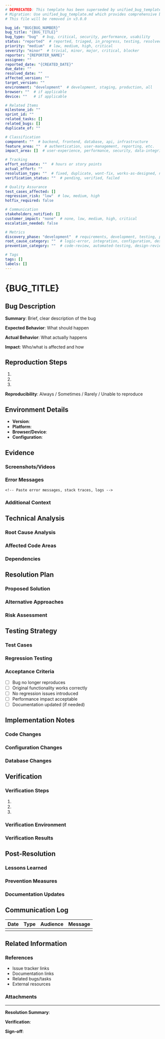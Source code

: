 ```yaml
---
# DEPRECATED: This template has been superseded by unified_bug_template.md
# Migration: Use unified_bug_template.md which provides comprehensive bug reporting
# This file will be removed in v3.0.0

bug_id: "BUG{BUG_NUMBER}"
bug_title: "{BUG_TITLE}"
bug_type: "bug"  # bug, critical, security, performance, usability
status: "reported"  # reported, triaged, in_progress, testing, resolved
priority: "medium"  # low, medium, high, critical
severity: "minor"  # trivial, minor, major, critical, blocker
reporter: "{REPORTER_NAME}"
assignee: ""
reported_date: "{CREATED_DATE}"
due_date: ""
resolved_date: ""
affected_version: ""
target_version: ""
environment: "development"  # development, staging, production, all
browser: ""  # if applicable
device: ""   # if applicable

# Related Items
milestone_id: ""
sprint_id: ""
related_tasks: []
related_bugs: []
duplicate_of: ""

# Classification
component: ""  # backend, frontend, database, api, infrastructure
feature_area: ""  # authentication, user-management, reporting, etc.
impact_area: []  # user-experience, performance, security, data-integrity

# Tracking
effort_estimate: ""  # hours or story points
actual_effort: ""
resolution_type: ""  # fixed, duplicate, wont-fix, works-as-designed, needs-info
verification_status: ""  # pending, verified, failed

# Quality Assurance
test_cases_affected: []
regression_risk: "low"  # low, medium, high
hotfix_required: false

# Communication
stakeholders_notified: []
customer_impact: "none"  # none, low, medium, high, critical
escalation_needed: false

# Metrics
discovery_phase: "development"  # requirements, development, testing, production
root_cause_category: ""  # logic-error, integration, configuration, design, requirements
prevention_category: ""  # code-review, automated-testing, design-review, requirements-review

# Tags
tags: []
labels: []
---
```


# {BUG_TITLE}

## Bug Description

**Summary**: Brief, clear description of the bug

**Expected Behavior**: What should happen

**Actual Behavior**: What actually happens

**Impact**: Who/what is affected and how

## Reproduction Steps

1. 
2. 
3. 

**Reproducibility**: Always / Sometimes / Rarely / Unable to reproduce

## Environment Details

- **Version**: 
- **Platform**: 
- **Browser/Device**: 
- **Configuration**: 

## Evidence

### Screenshots/Videos
<!-- Add screenshots, videos, or other visual evidence -->

### Error Messages
```
<!-- Paste error messages, stack traces, logs -->
```

### Additional Context
<!-- Any other relevant information -->

## Technical Analysis

### Root Cause Analysis
<!-- Technical investigation of why the bug occurred -->

### Affected Code Areas
<!-- List files, functions, or components involved -->

### Dependencies
<!-- Other systems, services, or components affected -->

## Resolution Plan

### Proposed Solution
<!-- How this bug will be fixed -->

### Alternative Approaches
<!-- Other ways this could be addressed -->

### Risk Assessment
<!-- Potential risks of the fix -->

## Testing Strategy

### Test Cases
<!-- Specific tests to verify the fix -->

### Regression Testing
<!-- Areas to test to ensure no new issues -->

### Acceptance Criteria
- [ ] Bug no longer reproduces
- [ ] Original functionality works correctly
- [ ] No regression issues introduced
- [ ] Performance impact acceptable
- [ ] Documentation updated (if needed)

## Implementation Notes

### Code Changes
<!-- Summary of code changes made -->

### Configuration Changes
<!-- Any configuration or environment changes -->

### Database Changes
<!-- Any schema or data changes -->

## Verification

### Verification Steps
1. 
2. 
3. 

### Verification Environment
<!-- Where the fix was tested -->

### Verification Results
<!-- Results of testing the fix -->

## Post-Resolution

### Lessons Learned
<!-- What can be learned from this bug -->

### Prevention Measures
<!-- How to prevent similar bugs -->

### Documentation Updates
<!-- Any documentation that needs updating -->

## Communication Log

| Date | Type | Audience | Message |
|------|------|----------|---------|
|      |      |          |         |

## Related Information

### References
- Issue tracker links
- Documentation links
- Related bugs/tasks
- External resources

### Attachments
<!-- List any attached files -->

---

**Resolution Summary**: <!-- Final summary when bug is resolved -->

**Verification**: <!-- Confirmation that fix works and testing is complete -->

**Sign-off**: <!-- Approval that bug is fully resolved -->